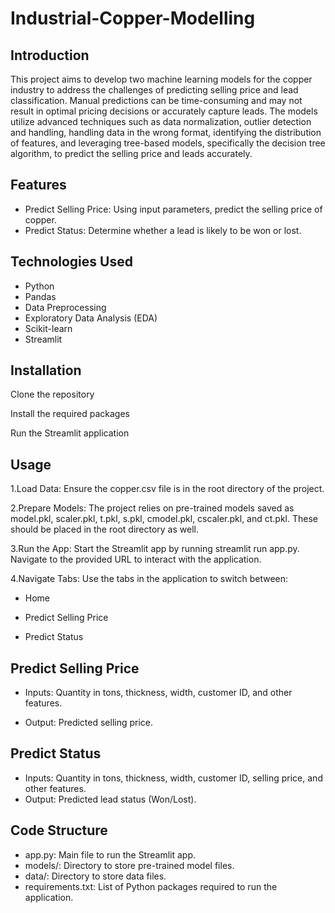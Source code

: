 # Industrial-Copper-Modelling
## Introduction
  This project aims to develop two machine learning models for the copper industry to address the challenges of predicting selling price and lead classification. Manual predictions can be time-consuming and may not result in optimal pricing decisions or accurately capture leads. The models utilize advanced techniques such as data normalization, outlier detection and handling, handling data in the wrong format, identifying the distribution of features, and leveraging tree-based models, specifically the decision tree algorithm, to predict the selling price and leads accurately.

## Features

  * Predict Selling Price: Using input parameters, predict the selling price of copper.
  * Predict Status: Determine whether a lead is likely to be won or lost.

## Technologies Used

  * Python
  * Pandas
  * Data Preprocessing
  * Exploratory Data Analysis (EDA)
  * Scikit-learn
  * Streamlit
## Installation

  Clone the repository
  
  Install the required packages
  
  Run the Streamlit application

## Usage

 1.Load Data: Ensure the copper.csv file is in the root directory of the project.

 2.Prepare Models: The project relies on pre-trained models saved as model.pkl, scaler.pkl, t.pkl, s.pkl, cmodel.pkl, cscaler.pkl, and ct.pkl. These should be placed in the root directory as well.

 3.Run the App: Start the Streamlit app by running streamlit run app.py. Navigate to the provided URL to interact with the application.

 4.Navigate Tabs: Use the tabs in the application to switch between:

  * Home
    
  * Predict Selling Price
    
  * Predict Status
    
## Predict Selling Price

  * Inputs: Quantity in tons, thickness, width, customer ID, and other features.

  * Output: Predicted selling price.

## Predict Status

  * Inputs: Quantity in tons, thickness, width, customer ID, selling price, and other features.
  * Output: Predicted lead status (Won/Lost).

## Code Structure

  * app.py: Main file to run the Streamlit app.
  * models/: Directory to store pre-trained model files.
  * data/: Directory to store data files.
  * requirements.txt: List of Python packages required to run the application.
